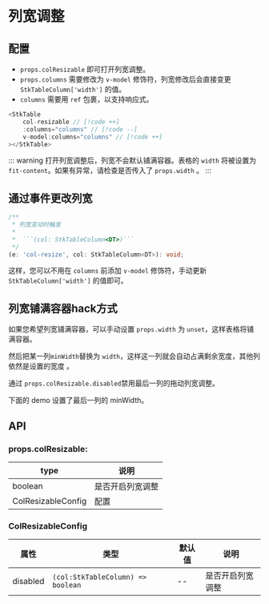 # 列宽调整

## 配置
* `props.colResizable` 即可打开列宽调整。
* `props.columns` 需要修改为 `v-model` 修饰符，列宽修改后会直接变更 `StkTableColumn['width']` 的值。
* `columns` 需要用 `ref` 包裹，以支持响应式。

```js
<StkTable
    col-resizable // [!code ++]
    :columns="columns" // [!code --]
    v-model:columns="columns" // [!code ++]
></StkTable>
```

::: warning
打开列宽调整后，列宽不会默认铺满容器。表格的 `width` 将被设置为 `fit-content`。如果有异常，请检查是否传入了 `props.width` 。
:::

<demo vue="advanced/column-resize/ColResizable.vue"></demo>


## 通过事件更改列宽
```ts
/**
 * 列宽变动时触发
 *
 *  ```(col: StkTableColumn<DT>)```
 */
(e: 'col-resize', col: StkTableColumn<DT>): void;
```

这样，您可以不用在 `columns` 前添加 `v-model` 修饰符，手动更新 `StkTableColumn['width']` 的值即可。

## 列宽铺满容器hack方式
如果您希望列宽铺满容器，可以手动设置 `props.width` 为 `unset`，这样表格将铺满容器。

然后把某一列`minWidth`替换为 `width`，这样这一列就会自动占满剩余宽度，其他列依然是设置的宽度 。

通过 `props.colResizable.disabled`禁用最后一列的拖动列宽调整。

下面的 demo 设置了最后一列的 minWidth。
<demo vue="advanced/column-resize/ColResizableFullHack.vue"></demo>


## API
### props.colResizable:
| type | 说明 |
| --- | --- | 
| boolean | 是否开启列宽调整  |
| ColResizableConfig | 配置 |

### ColResizableConfig
| 属性 | 类型 | 默认值| 说明 |
| --- | --- | ---- | --- |
| disabled | `(col:StkTableColumn) => boolean` | -- | 是否开启列宽调整 |


